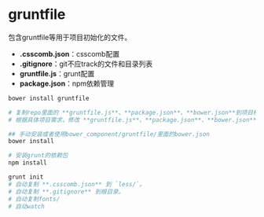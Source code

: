 # gruntfile

包含gruntfile等用于项目初始化的文件。
+ **.csscomb.json**：csscomb配置
+ **.gitignore**：git不应track的文件和目录列表
+ **gruntfile.js**：grunt配置
+ **package.json**：npm依赖管理


```bash
bower install gruntfile

# 复制repo里面的 **gruntfile.js**、**package.json**、**bower.json**到项目根目录。
# 根据具体项目需求，修改 **gruntfile.js**、**package.json**、**bower.json**。

## 手动安装或者使用bower_component/gruntfile/里面的bower.json
bower install

# 安装grunt的依赖包
npm install

grunt init
# 自动复制 **.csscomb.json** 到 `less/`。
# 自动复制 **.gitignore** 到根目录。
# 自动复制fonts/
# 自动watch
```

